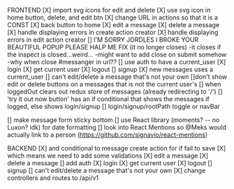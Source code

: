 FRONTEND
[X] import svg icons for edit and delete
[X] use svg icon in home button, delete, and edit btn 
[X] change URL in actions so that it is a CONST
[X] back button to home
[X] edit a message
[X] delete a message
[X] handle displaying errors in create action creator
[X] handle displaying errors in edit action creator
[] I'M SORRY JORDLES I BROKE YOUR BEAUTIFUL POPUP PLEASE HALP ME FIX (it no longer closes)
  -it closes if the inspect is closed...weird...
  -might want to add close on submit somehow
  -why when close #messanger in url??
[] use auth to have a current_user
  [X] login
  [X] get current user
  [X] logout
  [] signup
[X] new messages uses a current_user
[] can't edit/delete a message that's not your own
  []don't show edit or delete buttons on a messages that is not the current user's
[] when loggedOut clears out redux store of messages (already redirecting to '/')
[] 'try it out now button' has an if conditional that shows the messages if logged, else shows login/signup
[] login/signup/rootPath toggle or navBar
 

[] make message form sticky bottom 
[] use React library (moments? -- no Luxon? idk) for date formatting
[] look into React Mentions so @Meks would actually link to a person (https://github.com/signavio/react-mentions)


BACKEND
[X] and conditional to message create action for if fail to save
[X] which means we need to add some validations
[X] edit a message
[X] delete a message
[] add auth
  [X] login
  [X] get current user
  [X] logout
  [] signup
[] can't edit/delete a message that's not your own
[X] change controllers and routes to /api/v1